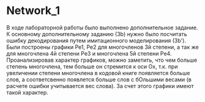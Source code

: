 # Network_1
В ходе лабораторной работы было выполнено дополнительное задание. К основному дополнительному заданию (3b) нужно было посчитать ошибку декодирования путем имитационного моделирования (3b'). 
Были построены графики Pe1, Pe2 для многочленов 3й степени, а так же для многочлена 4й степени Pe3 и многочлена 5й степени Pe4. Проанализировав характер графиков, можно заметить, что чем больше степень многочлена, тем больше он стремится к оси Ох, т.к. при увеличении степени многочлена в кодовой книге появляется больше слов, а соответсвенно появлется больше слов с бОльшими весами (в расчете ошибки учитывается вес слова). За счет этого графики имеют такой характер.
